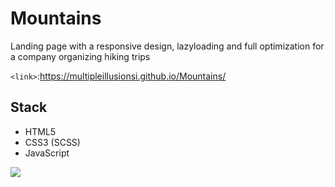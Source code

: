 # Mountains

Landing page with a responsive design, lazyloading and full optimization for a company organizing hiking trips

`<link>`:<https://multipleillusionsi.github.io/Mountains/>

## Stack

- HTML5
- CSS3 (SCSS)
- JavaScript

![](https://res.cloudinary.com/multipleillusionsi/image/upload/v1574453194/individual/Mountains-1_ts1h2y.jpg)
